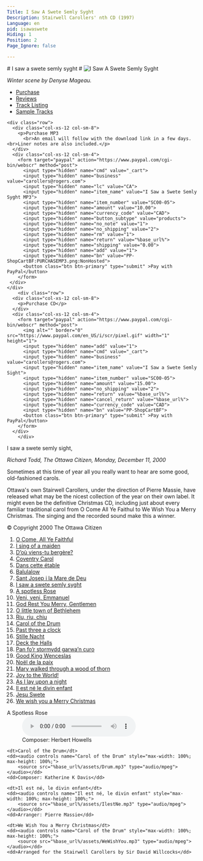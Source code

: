 ```yaml
---
Title: I Saw A Swete Semly Syght
Description: Stairwell Carollers' nth CD (1997)
Language: en
pid: isawaswete
Hiding: 1
Position: 2
Page_Ignore: false

---
```



<div markdown="1" class="jumbotron clearfix">
  # I saw a swete semly syght #

  <img alt="I Saw A Swete Semly Syght" src="%base_url%/assets/ISawASweteSemlySyght-cover.jpg" class="cd-cover-image">

</div>

*Winter scene by Denyse Mageau.*

<ul class="nav nav-tabs">
  <li class="active"><a data-toggle="tab" href="#purchase">Purchase</a></li>
  <li><a data-toggle="tab" href="#reviews">Reviews</a></li>
  <li><a data-toggle="tab" href="#tracklisting">Track Listing</a></li>
  <li><a data-toggle="tab" href="#samples">Sample Tracks</a></li>
</ul>

<div class="tab-content">
  <div id="purchase" class="tab-pane active">

	<div class="row">
      <div class="col-xs-12 col-sm-8">
		<p>Purchase MP3
		  <br>An email will follow with the download link in a few days.<br>Liner notes are also included.</p>
      </div>
      <div class="col-xs-12 col-sm-4">
		<form target="paypal" action="https://www.paypal.com/cgi-bin/webscr" method="post">
		  <input type="hidden" name="cmd" value="_cart">
		  <input type="hidden" name="business" value="carollers@rogers.com">
		  <input type="hidden" name="lc" value="CA">
		  <input type="hidden" name="item_name" value="I Saw a Swete Semly Syght MP3">
		  <input type="hidden" name="item_number" value="SC00-05">
		  <input type="hidden" name="amount" value="10.00">
		  <input type="hidden" name="currency_code" value="CAD">
		  <input type="hidden" name="button_subtype" value="products">
		  <input type="hidden" name="no_note" value="1">
		  <input type="hidden" name="no_shipping" value="2">
		  <input type="hidden" name="rm" value="1">
		  <input type="hidden" name="return" value="%base_url%">
		  <input type="hidden" name="shipping" value="0.00">
		  <input type="hidden" name="add" value="1">
		  <input type="hidden" name="bn" value="PP-ShopCartBF:PURCHASEMP3.png:NonHosted">
		  <button class="btn btn-primary" type="submit" >Pay with PayPal</button>
		</form>
     </div>
	</div>
		<div class="row">
      <div class="col-xs-12 col-sm-8">
		<p>Purchase CD</p>
      </div>
      <div class="col-xs-12 col-sm-4">
		<form target="paypal" action="https://www.paypal.com/cgi-bin/webscr" method="post">
		  <img alt="" border="0" src="https://www.paypal.com/en_US/i/scr/pixel.gif" width="1" height="1">
		  <input type="hidden" name="add" value="1">
		  <input type="hidden" name="cmd" value="_cart">
		  <input type="hidden" name="business" value="carollers@rogers.com">
		  <input type="hidden" name="item_name" value="I Saw a Swete Semly Sight">
		  <input type="hidden" name="item_number" value="SC00-05">
		  <input type="hidden" name="amount" value="15.00">
		  <input type="hidden" name="no_shipping" value="2">
		  <input type="hidden" name="return" value="%base_url%">
		  <input type="hidden" name="cancel_return" value="%base_url%">
		  <input type="hidden" name="currency_code" value="CAD">
		  <input type="hidden" name="bn" value="PP-ShopCartBF">
		  <button class="btn btn-primary" type="submit" >Pay with PayPal</button>
		</form>
      </div>
		</div>
</div>

<div id="reviews" class="tab-pane">
  <h4The Stairwell Carollers <i>I saw a swete semly sight</i>, 
		 </h4>
<p><cite>Richard Todd, The Ottawa Citizen, Monday, December 11, 2000
</cite></p>

<p>Sometimes at this time of year all you really want to hear are some good, old-fashioned carols.</p>

<p>Ottawa's own Stairwell Carollers, under the direction of Pierre Massie, have released what may be the nicest collection of the year on their own label. It might even be the definitive Christmas CD, including just about every familiar traditional carol from O Come All Ye Faithul to We Wish You a Merry Christmas. The singing and the recorded sound make this a winner.</p>

<p>© Copyright 2000 The Ottawa Citizen</p>
</div>

<div id="tracklisting" class="tab-pane">

  <ol>
<li><a href="%base_url%/CDs/i-saw-a-swete-semly-syght-lyrics#1">O Come, All Ye Faithful</a></li>
<li><a href="%base_url%/CDs/i-saw-a-swete-semly-syght-lyrics#2">I sing of a maiden</a></li>
<li><a href="%base_url%/CDs/i-saw-a-swete-semly-syght-lyrics#3">D’où viens-tu bergère?</a></li>
<li><a href="%base_url%/CDs/i-saw-a-swete-semly-syght-lyrics#4">Coventry Carol</a></li>
<li><a href="%base_url%/CDs/i-saw-a-swete-semly-syght-lyrics#5">Dans cette étable</a></li>
<li><a href="%base_url%/CDs/i-saw-a-swete-semly-syght-lyrics#6">Balulalow</a></li>
<li><a href="%base_url%/CDs/i-saw-a-swete-semly-syght-lyrics#7">Sant Josep i la Mare de Deu</a></li>
<li><a href="%base_url%/CDs/i-saw-a-swete-semly-syght-lyrics#8">I saw a swete semly syght</a></li>
<li><a href="%base_url%/CDs/i-saw-a-swete-semly-syght-lyrics#9">A spotless Rose</a></li>
<li><a href="%base_url%/CDs/i-saw-a-swete-semly-syght-lyrics#10">Veni, veni, Emmanuel</a></li>
<li><a href="%base_url%/CDs/i-saw-a-swete-semly-syght-lyrics#11">God Rest You Merry, Gentlemen</a></li>
<li><a href="%base_url%/CDs/i-saw-a-swete-semly-syght-lyrics#12">O little town of Bethlehem</a></li>
<li><a href="%base_url%/CDs/i-saw-a-swete-semly-syght-lyrics#13">Riu, riu, chiu</a></li>
<li><a href="%base_url%/CDs/i-saw-a-swete-semly-syght-lyrics#14">Carol of the Drum</a></li>
<li><a href="%base_url%/CDs/i-saw-a-swete-semly-syght-lyrics#15">Past three a clock</a></li>
<li><a href="%base_url%/CDs/i-saw-a-swete-semly-syght-lyrics#16">Stille Nacht</a></li>
<li><a href="%base_url%/CDs/i-saw-a-swete-semly-syght-lyrics#17">Deck the Halls</a></li>
<li><a href="%base_url%/CDs/i-saw-a-swete-semly-syght-lyrics#18">Pan fo’r stormydd garwa’n curo</a></li>
<li><a href="%base_url%/CDs/i-saw-a-swete-semly-syght-lyrics#19">Good King Wenceslas</a></li>
<li><a href="%base_url%/CDs/i-saw-a-swete-semly-syght-lyrics#20">Noël de la paix</a></li>
<li><a href="%base_url%/CDs/i-saw-a-swete-semly-syght-lyrics#21">Mary walked through a wood of thorn</a></li>
<li><a href="%base_url%/CDs/i-saw-a-swete-semly-syght-lyrics#22">Joy to the World!</a></li>
<li><a href="%base_url%/CDs/i-saw-a-swete-semly-syght-lyrics#23">As I lay upon a night</a></li>
<li><a href="%base_url%/CDs/i-saw-a-swete-semly-syght-lyrics#24">Il est né le divin enfant</a></li>
<li><a href="%base_url%/CDs/i-saw-a-swete-semly-syght-lyrics#25">Jesu Swete</a></li>
<li><a href="%base_url%/CDs/i-saw-a-swete-semly-syght-lyrics#26">We wish you a Merry Christmas</a></li>
  </ol>

</div>

<div id="samples" class="tab-pane">
  <dl>
	<dt>A Spotless Rose</dt>
	<dd><audio controls name="A Spotless Rose" style="max-width: 100%; max-height: 100%;">
		<source src="%base_url%/assets/Spotless Rose.mp3" type="audio/mpeg">
	</audio></dd>
	<dd>Composer: Herbert Howells</dd>

	<dt>Carol of the Drum</dt>
	<dd><audio controls name="Carol of the Drum" style="max-width: 100%; max-height: 100%;">
		<source src="%base_url%/assets/Drum.mp3" type="audio/mpeg">
	</audio></dd>
	<dd>Composer: Katherine K Davis</dd>

	<dt>Il est né, le divin enfant</dt>
	<dd><audio controls name="Il est né, le divin enfant" style="max-width: 100%; max-height: 100%;">
		<source src="%base_url%/assets/IlestNe.mp3" type="audio/mpeg">
	</audio></dd>
	<dd>Arranger: Pierre Massie</dd>

	<dt>We Wish You a Merry Christmas</dt>
	<dd><audio controls name="Carol of the Drum" style="max-width: 100%; max-height: 100%;">
		<source src="%base_url%/assets/WeWishYou.mp3" type="audio/mpeg">
	</audio></dd>
	<dd>Arranged for the Stairwell Carollers by Sir David Willcocks</dd>
	
  </dl>
</div>

</div>
